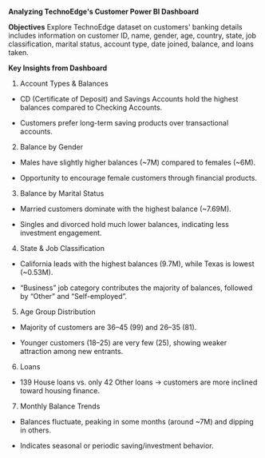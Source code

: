 **Analyzing TechnoEdge's Customer Power BI Dashboard**

**Objectives**
Explore TechnoEdge dataset on customers' banking details includes information on customer ID, name, gender, age, country, state, job classification, marital status, account type, date joined, balance, and loans taken.

**Key Insights from Dashboard**

1. Account Types & Balances

- CD (Certificate of Deposit) and Savings Accounts hold the highest balances compared to Checking Accounts.

- Customers prefer long-term saving products over transactional accounts.

2. Balance by Gender

- Males have slightly higher balances (~7M) compared to females (~6M).

- Opportunity to encourage female customers through financial products.

3. Balance by Marital Status

- Married customers dominate with the highest balance (~7.69M).

- Singles and divorced hold much lower balances, indicating less investment engagement.

4. State & Job Classification

- California leads with the highest balances (9.7M), while Texas is lowest (~0.53M).

- “Business” job category contributes the majority of balances, followed by “Other” and “Self-employed”.

5. Age Group Distribution

- Majority of customers are 36–45 (99) and 26–35 (81).

- Younger customers (18–25) are very few (25), showing weaker attraction among new entrants.

6. Loans

- 139 House loans vs. only 42 Other loans → customers are more inclined toward housing finance.

7. Monthly Balance Trends

- Balances fluctuate, peaking in some months (around ~7M) and dipping in others.

- Indicates seasonal or periodic saving/investment behavior.
